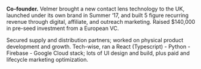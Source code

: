 **Co-founder.** Velmer brought a new contact lens technology to the UK, launched under its own brand in Summer ‘17, and built 5 figure recurring revenue through digital, affiliate, and outreach marketing. Raised $140,000 in pre-seed investment from a European VC.

Secured supply and distribution partners; worked on physical product development and growth. Tech-wise, ran a React (Typescript) - Python - Firebase - Google Cloud stack; lots of UI design and build, plus paid and lifecycle marketing optimization.
